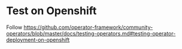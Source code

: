 # Test on Openshift

Follow https://github.com/operator-framework/community-operators/blob/master/docs/testing-operators.md#testing-operator-deployment-on-openshift

